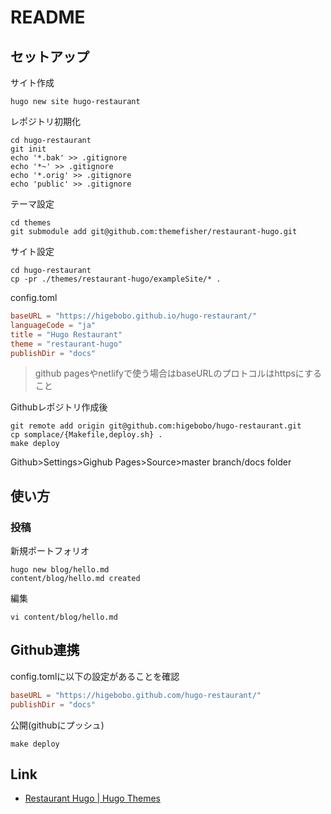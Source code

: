 # README

## セットアップ

サイト作成

```shell
hugo new site hugo-restaurant
```

レポジトリ初期化

```shell
cd hugo-restaurant
git init
echo '*.bak' >> .gitignore
echo '*~' >> .gitignore
echo '*.orig' >> .gitignore
echo 'public' >> .gitignore
```

テーマ設定

```shell
cd themes 
git submodule add git@github.com:themefisher/restaurant-hugo.git
```

サイト設定

```shell
cd hugo-restaurant
cp -pr ./themes/restaurant-hugo/exampleSite/* .
```

config.toml

```toml
baseURL = "https://higebobo.github.io/hugo-restaurant/"
languageCode = "ja"
title = "Hugo Restaurant"
theme = "restaurant-hugo"
publishDir = "docs"
```

> github pagesやnetlifyで使う場合はbaseURLのプロトコルはhttpsにすること

Githubレポジトリ作成後

```shell
git remote add origin git@github.com:higebobo/hugo-restaurant.git
cp somplace/{Makefile,deploy.sh} .
make deploy
```

Github>Settings>Gighub Pages>Source>master branch/docs folder

## 使い方

### 投稿

新規ポートフォリオ

```shell
hugo new blog/hello.md
content/blog/hello.md created
```

編集

```shell
vi content/blog/hello.md
```

## Github連携

config.tomlに以下の設定があることを確認

```toml
baseURL = "https://higebobo.github.com/hugo-restaurant/"
publishDir = "docs"
```

公開(githubにプッシュ)

```shell
make deploy
```

## Link

* [Restaurant Hugo \| Hugo Themes](https://themes.gohugo.io/restaurant-hugo/)
